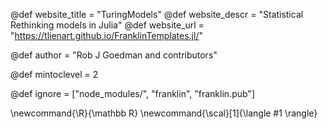 @def website_title = "TuringModels"
@def website_descr = "Statistical Rethinking models in Julia"
@def website_url   = "https://tlienart.github.io/FranklinTemplates.jl/"

@def author = "Rob J Goedman and contributors"

@def mintoclevel = 2

<!--
Add here files or directories that should be ignored by Franklin, otherwise
these files might be copied and, if markdown, processed by Franklin which
you might not want. Indicate directories by ending the name with a `/`.
-->
@def ignore = ["node_modules/", "franklin", "franklin.pub"]

<!--
Add here global latex commands to use throughout your
pages. It can be math commands but does not need to be.
For instance:
* \newcommand{\phrase}{This is a long phrase to copy.}
-->
\newcommand{\R}{\mathbb R}
\newcommand{\scal}[1]{\langle #1 \rangle}
